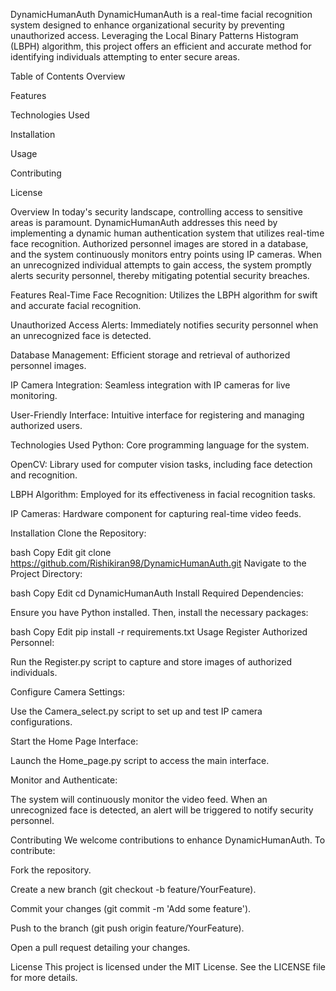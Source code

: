 DynamicHumanAuth
DynamicHumanAuth is a real-time facial recognition system designed to enhance organizational security by preventing unauthorized access. Leveraging the Local Binary Patterns Histogram (LBPH) algorithm, this project offers an efficient and accurate method for identifying individuals attempting to enter secure areas.

Table of Contents
Overview

Features

Technologies Used

Installation

Usage

Contributing

License

Overview
In today's security landscape, controlling access to sensitive areas is paramount. DynamicHumanAuth addresses this need by implementing a dynamic human authentication system that utilizes real-time face recognition. Authorized personnel images are stored in a database, and the system continuously monitors entry points using IP cameras. When an unrecognized individual attempts to gain access, the system promptly alerts security personnel, thereby mitigating potential security breaches.

Features
Real-Time Face Recognition: Utilizes the LBPH algorithm for swift and accurate facial recognition.

Unauthorized Access Alerts: Immediately notifies security personnel when an unrecognized face is detected.

Database Management: Efficient storage and retrieval of authorized personnel images.

IP Camera Integration: Seamless integration with IP cameras for live monitoring.

User-Friendly Interface: Intuitive interface for registering and managing authorized users.

Technologies Used
Python: Core programming language for the system.

OpenCV: Library used for computer vision tasks, including face detection and recognition.

LBPH Algorithm: Employed for its effectiveness in facial recognition tasks.

IP Cameras: Hardware component for capturing real-time video feeds.

Installation
Clone the Repository:

bash
Copy
Edit
git clone https://github.com/Rishikiran98/DynamicHumanAuth.git
Navigate to the Project Directory:

bash
Copy
Edit
cd DynamicHumanAuth
Install Required Dependencies:

Ensure you have Python installed. Then, install the necessary packages:

bash
Copy
Edit
pip install -r requirements.txt
Usage
Register Authorized Personnel:

Run the Register.py script to capture and store images of authorized individuals.

Configure Camera Settings:

Use the Camera_select.py script to set up and test IP camera configurations.

Start the Home Page Interface:

Launch the Home_page.py script to access the main interface.

Monitor and Authenticate:

The system will continuously monitor the video feed. When an unrecognized face is detected, an alert will be triggered to notify security personnel.

Contributing
We welcome contributions to enhance DynamicHumanAuth. To contribute:

Fork the repository.

Create a new branch (git checkout -b feature/YourFeature).

Commit your changes (git commit -m 'Add some feature').

Push to the branch (git push origin feature/YourFeature).

Open a pull request detailing your changes.

License
This project is licensed under the MIT License. See the LICENSE file for more details.
